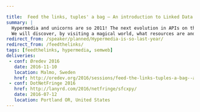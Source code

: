 ```yaml
---

title:  Feed the links, tuples' a bag – An introduction to Linked Data APIs
summary: |
  Hypermedia and unicorns are so 2011! The next evolution in APIs on the web may well be linked data. With the recent adoption of json-ld by Google, we may finally be seeing the semantic web break into our world, providing the benefits of graphs to extract semantics from your APIs.
  We will discover, by visiting a magical world, what resources are and how they relate to one another. Don't be afraid, you will discover many mythical creatures, from resources and tuples to json-ld, hydra, and maybe even a sprinkle of RDF. So come feed the links!
redirect_from: /speaker/planned/Hypermedia-is-so-last-year/
redirect_from: /feedthelinks/
tags: [feedthelinks, hypermedia, semweb]
deliveries:
 - conf: Øredev 2016
   date: 2016-11-10
   location: Malmo, Sweden
   href: http://oredev.org/2016/sessions/feed-the-links-tuples-a-bag--an-introduction-to-linked-data-apis
 - conf: DotNetFringe 2016
   href: http://lanyrd.com/2016/netfringe/sfcxpy/
   date: 2016-07-12
   location: Portland OR, United States
---
```

<!--
 - Making sense of a web of lies
 - The semantic web that never happened
 - Tuples, actions and hydras – An intro to Linked Data
  -->

